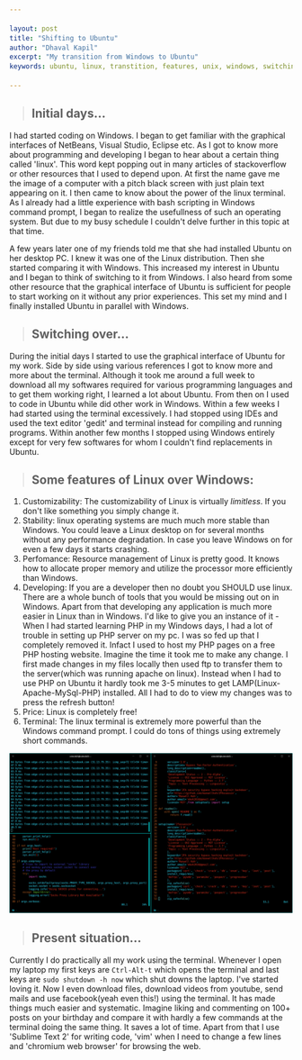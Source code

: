 ```yaml
---

layout:	post
title: "Shifting to Ubuntu"
author: "Dhaval Kapil"
excerpt: "My transition from Windows to Ubuntu"
keywords: ubuntu, linux, transtition, features, unix, windows, switching, comparison

---
```


> ## Initial days...

I had started coding on Windows. I began to get familiar with the graphical interfaces of NetBeans, Visual Studio, Eclipse etc. As I got to know more about programming and developing I began to hear about a certain thing called 'linux'. This word kept popping out in many articles of stackoverflow or other resources that I used to depend upon. At first the name gave me the image of a computer with a pitch black screen with just plain text appearing on it. I then came to know about the power of the linux terminal. As I already had a little experience with bash scripting in Windows command prompt, I began to realize the usefullness of such an operating system. But due to my busy schedule I couldn't delve further in this topic at that time.

A few years later one of my friends told me that she had installed Ubuntu on her desktop PC. I knew it was one of the Linux distribution. Then she started comparing it with Windows. This increased my interest in Ubuntu and I began to think of switching to it from Windows. I also heard from some other resource that the graphical interface of Ubuntu is sufficient for people to start working on it without any prior experiences. This set my mind and I finally installed Ubuntu in parallel with Windows.

> ## Switching over...

During the initial days I started to use the graphical interface of Ubuntu for my work. Side by side using various references I got to know more and more about the terminal. Although it took me around a full week to download all my softwares required for various programming languages and to get them working right, I learned a lot about Ubuntu. From then on I used to code in Ubuntu while did other work in Windows. Within a few weeks I had started using the terminal excessively. I had stopped using IDEs and used the text editor 'gedit' and terminal instead for compiling and running programs. Within another few months I stopped using Windows entirely except for very few softwares for whom I couldn't find replacements in Ubuntu.

> ## Some features of Linux over Windows:

1. Customizability: The customizability of Linux is virtually _limitless_. If you don't like something you simply change it.
2. Stability: linux operating systems are much much more stable than Windows. You could leave a Linux desktop on for several months without any performance degradation. In case you leave Windows on for even a few days it starts crashing.
3. Perfomance: Resource management of Linux is pretty good. It knows how to allocate proper memory and utilize the processor more efficiently than Windows.
4. Developing: If you are a developer then no doubt you SHOULD use linux. There are a whole bunch of tools that you would be missing out on in Windows. Apart from that developing any application is much more easier in Linux than in Windows. I'd like to give you an instance of it - When I had started learning PHP in my Windows days, I had a lot of trouble in setting up PHP server on my pc. I was so fed up that I completely removed it. Infact I used to host my PHP pages on a free PHP hosting website. Imagine the time it took me to make any change. I first made changes in my files locally then used ftp to transfer them to the server(which was running apache on linux). Instead when I had to use PHP on Ubuntu it hardly took me 3-5 minutes to get LAMP(Linux-Apache-MySql-PHP) installed. All I had to do to view my changes was to press the refresh button!
5. Price: Linux is completely free!
6. Terminal: The linux terminal is extremely more powerful than the Windows command prompt. I could do tons of things using extremely short commands.

![A screenshot of my laptop](/assets/images/Shifting-to-Ubuntu/screenshot.png)

> ## Present situation...

Currently I do practically all my work using the terminal. Whenever I open my laptop my first keys are `Ctrl-Alt-t` which opens the terminal and last keys are `sudo shutdown -h now` which shut downs the laptop. I've started loving it. Now I even download files, download videos from youtube, send mails and use facebook(yeah even this!) using the terminal. It has made things much easier and systematic. Imagine liking and commenting on 100+ posts on your birthday and compare it with hardly a few commands at the terminal doing the same thing. It saves a lot of time. Apart from that I use 'Sublime Text 2' for writing code, 'vim' when I need to change a few lines and 'chromium web browser' for browsing the web.
